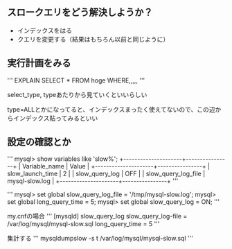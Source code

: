 ## スロークエリをどう解決しようか？

- インデックスをはる
- クエリを変更する（結果はもちろん以前と同じように）

## 実行計画をみる

'''
EXPLAIN SELECT * FROM hoge WHERE,,,,,
'''

select_type, typeあたりから見ていくといいらしい

type=ALLとかになってると、インデックスまったく使えてないので、この辺からインデックス貼ってみるといい

## 設定の確認とか
'''
mysql> show variables like 'slow%';
+---------------------+----------------+
| Variable_name       | Value          |
+---------------------+----------------+
| slow_launch_time    | 2              |
| slow_query_log      | OFF            |
| slow_query_log_file | mysql-slow.log |
+---------------------+----------------+
'''

'''
mysql> set global slow_query_log_file = '/tmp/mysql-slow.log';
mysql> set global long_query_time = 5;
mysql> set global slow_query_log = ON;
'''


my.cnfの場合
'''
[mysqld]
slow_query_log
slow_query_log-file = /var/log/mysql/mysql-slow.sql
long_query_time = 5
'''


集計する
'''
mysqldumpslow -s t /var/log/mysql/mysql-slow.sql
'''



